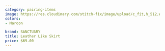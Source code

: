 ```yaml
---
category: pairing-items
image: https://res.cloudinary.com/stitch-fix/image/upload/c_fit,h_512,w_512/v1660772437/hng7hhznjwnlupghtrcw
colors: 
- Maroon

brand: SANCTUARY
title: Leather Like Skirt
price: $69.00
---
```

